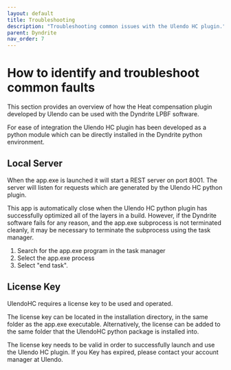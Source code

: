 ```yaml
---
layout: default
title: Troubleshooting
description: "Troubleshooting common issues with the Ulendo HC plugin."
parent: Dyndrite
nav_order: 7
---
```


# How to identify and troubleshoot common faults 
This section provides an overview of how the Heat compensation plugin developed by Ulendo can be used with the Dyndrite LPBF software. 

For ease of integration the Ulendo HC plugin has been developed as a python module which can be directly installed in the Dyndrite python environment. 

## Local Server
When the app.exe is launched it will start a REST server on port 8001. The server will listen for requests which are generated by the Ulendo HC python plugin. 

This app is automatically close when the Ulendo HC python plugin has successfully optimized all of the layers in a build. However, if the Dyndrite software fails for any reason, and the app.exe subprocess is not terminated cleanly, it may be necessary to terminate the subprocess using the task manager.

1. Search for the app.exe program in the task manager 
2. Select the app.exe process
3. Select "end task".

## License Key
UlendoHC requires a license key to be used and operated. 

The license key can be located in the installation directory, in the same folder as the app.exe executable. Alternatively, the license can be added to the same folder that the UlendoHC python package is installed into.

The license key needs to be valid in order to successfully launch and use the Ulendo HC plugin. If you Key has expired, please contact your account manager at Ulendo.

